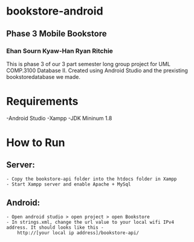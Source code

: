 # bookstore-android
## Phase 3 Mobile Bookstore
### Ehan Sourn Kyaw-Han Ryan Ritchie

This is phase 3 of our 3 part semester long group project for UML COMP.3100 Database II. Created using Android Studio and the prexisting bookstoredatabase we made.

# Requirements
-Android Studio
-Xampp
-JDK Mininum 1.8

# How to Run
## Server: 
    - Copy the bookstore-api folder into the htdocs folder in Xampp
    - Start Xampp server and enable Apache + MySql

## Android:
    - Open android studio > open project > open Bookstore
    - In strings.xml, change the url value to your local wifi IPv4 address. It should looks like this -
        http://[your local ip address]/bookstore-api/
